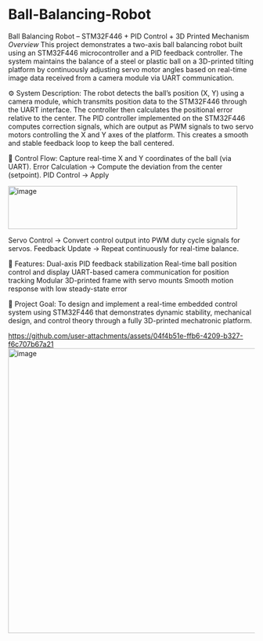 # Ball-Balancing-Robot
Ball Balancing Robot – STM32F446 + PID Control + 3D Printed Mechanism
*Overview*
This project demonstrates a two-axis ball balancing robot built using an STM32F446 microcontroller and a PID feedback controller.
The system maintains the balance of a steel or plastic ball on a 3D-printed tilting platform by continuously adjusting servo motor angles based on real-time image data received from a camera module via UART communication.

⚙️ System Description:
The robot detects the ball’s position (X, Y) using a camera module, which transmits position data to the STM32F446 through the UART interface.
The controller then calculates the positional error relative to the center.
The PID controller implemented on the STM32F446 computes correction signals, which are output as PWM signals to two servo motors controlling the X and Y axes of the platform.
This creates a smooth and stable feedback loop to keep the ball centered.

🔁 Control Flow:
Capture real-time X and Y coordinates of the ball (via UART).
Error Calculation → Compute the deviation from the center (setpoint).
PID Control → Apply

<img width="468" height="88" alt="image" src="https://github.com/user-attachments/assets/8ed98639-6e4d-426a-92a4-2e4a88566fdf" />

Servo Control → Convert control output into PWM duty cycle signals for servos.
Feedback Update → Repeat continuously for real-time balance.

🚀 Features:
Dual-axis PID feedback stabilization
Real-time ball position control and display
UART-based camera communication for position tracking
Modular 3D-printed frame with servo mounts
Smooth motion response with low steady-state error

🎯 Project Goal:
To design and implement a real-time embedded control system using STM32F446 that demonstrates dynamic stability, mechanical design, and control theory through a fully 3D-printed mechatronic platform.


https://github.com/user-attachments/assets/04f4b51e-ffb6-4209-b327-f6c707b67a21
<img width="800" height="581" alt="image" src="https://github.com/user-attachments/assets/c02f151e-d524-4067-8344-4ed2b3d3f075" />


